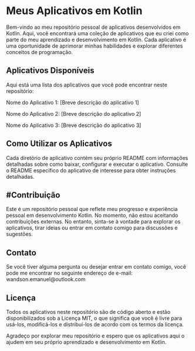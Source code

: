 <h1> Meus Aplicativos em Kotlin </h1>
Bem-vindo ao meu repositório pessoal de aplicativos desenvolvidos em Kotlin. Aqui, você encontrará uma coleção de aplicativos que eu criei como parte do meu aprendizado e desenvolvimento em Kotlin. Cada aplicativo é uma oportunidade de aprimorar minhas habilidades e explorar diferentes conceitos de programação.

<h2> Aplicativos Disponíveis </h2>
Aqui está uma lista dos aplicativos que você pode encontrar neste repositório:

Nome do Aplicativo 1: [Breve descrição do aplicativo 1]

Nome do Aplicativo 2: [Breve descrição do aplicativo 2]

Nome do Aplicativo 3: [Breve descrição do aplicativo 3]

<h2> Como Utilizar os Aplicativos </h2>
Cada diretório de aplicativo contém seu próprio README com informações detalhadas sobre como baixar, configurar e executar o aplicativo. Consulte o README específico do aplicativo de interesse para obter instruções detalhadas.
 
<h2> #Contribuição </h2>
Este é um repositório pessoal que reflete meu progresso e experiência pessoal em desenvolvimento Kotlin. No momento, não estou aceitando contribuições externas. No entanto, sinta-se à vontade para explorar os aplicativos, tirar ideias ou entrar em contato comigo para discussões e sugestões.

<h2> Contato </h2>
Se você tiver alguma pergunta ou desejar entrar em contato comigo, você pode me encontrar no seguinte endereço de e-mail: wandson.emanuel@outlook.com

<h2> Licença </h2>
Todos os aplicativos neste repositório são de código aberto e estão disponibilizados sob a Licença MIT, o que significa que você é livre para usá-los, modificá-los e distribuí-los de acordo com os termos da licença.

Agradeço por explorar meu repositório e espero que os aplicativos aqui o ajudem em seu próprio aprendizado e desenvolvimento em Kotlin.
